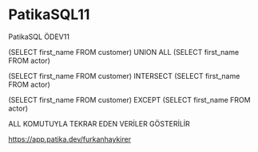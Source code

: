 # PatikaSQL11
PatikaSQL ÖDEV11

(SELECT first_name FROM customer)
UNION ALL
(SELECT first_name FROM actor)

(SELECT first_name FROM customer)
INTERSECT
(SELECT first_name FROM actor)

(SELECT first_name FROM customer)
EXCEPT
(SELECT first_name FROM actor)

ALL KOMUTUYLA TEKRAR EDEN VERİLER GÖSTERİLİR

https://app.patika.dev/furkanhaykirer
